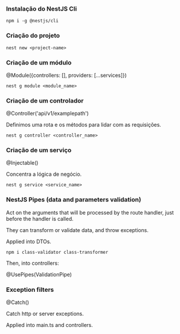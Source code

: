 ### Instalação do NestJS Cli
```
npm i -g @nestjs/cli
```

### Criação do projeto
```
nest new <project-name>
```

### Criação de um módulo
@Module({controllers: [], providers: [...services]})
```
nest g module <module_name>
```

### Criação de um controlador
@Controller('api/v1/examplepath')

Definimos uma rota e os métodos para lidar com as requisições.
```
nest g controller <controller_name>
```

### Criação de um serviço
@Injectable()

Concentra a lógica de negócio.
```
nest g service <service_name>
```

### NestJS Pipes (data and parameters validation)
Act on the arguments that will be processed by the route handler, just before the handler is called.

They can transform or validate data, and throw exceptions.

Applied into DTOs.
```
npm i class-validator class-transformer
```

Then, into controllers:

@UsePipes(ValidationPipe)

### Exception filters
@Catch()

Catch http or server exceptions.

Applied into main.ts and controllers.